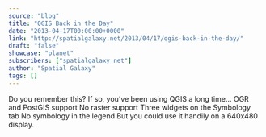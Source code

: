 ```yaml
---
source: "blog"
title: "QGIS Back in the Day"
date: "2013-04-17T00:00:00+0000"
link: "http://spatialgalaxy.net/2013/04/17/qgis-back-in-the-day/"
draft: "false"
showcase: "planet"
subscribers: ["spatialgalaxy_net"]
author: "Spatial Galaxy"
tags: []
---
```


Do you remember this?
If so, you&rsquo;ve been using QGIS a long time&hellip;
 OGR and PostGIS support No raster support Three widgets on the Symbology tab No symbology in the legend  But you could use it handily on a 640x480 display.
